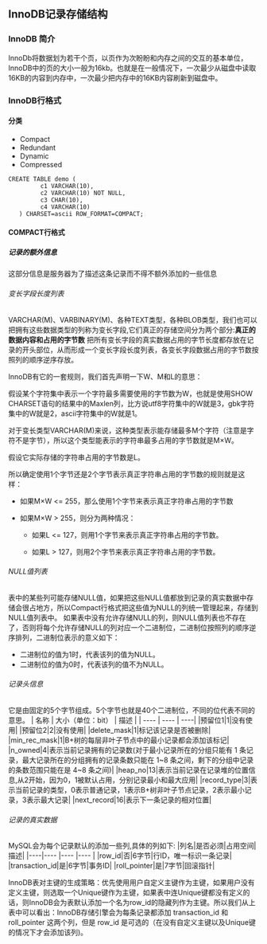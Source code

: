 ## InnoDB记录存储结构
### InnoDB 简介
InnoDb将数据划为若干个页，以页作为次盼盼和内存之间的交互的基本单位，InnoDB中的页的大小一般为16kb。也就是在一般情况下，一次最少从磁盘中读取16KB的内容到内存中，一次最少把内存中的16KB内容刷新到磁盘中。

### InnoDB行格式
#### 分类
   - Compact
   - Redundant
   - Dynamic
   - Compressed

```
CREATE TABLE demo (
         c1 VARCHAR(10),
         c2 VARCHAR(10) NOT NULL,
         c3 CHAR(10),
         c4 VARCHAR(10)
   ) CHARSET=ascii ROW_FORMAT=COMPACT;
```
#### COMPACT行格式
##### 记录的额外信息
   这部分信息是服务器为了描述这条记录而不得不额外添加的一些信息
###### 变长字段长度列表
   VARCHAR(M)、VARBINARY(M)、各种TEXT类型，各种BLOB类型，我们也可以把拥有这些数据类型的列称为变长字段,它们真正的存储空间分为两个部分:**真正的数据内容和占用的字节数**
   把所有变长字段的真实数据占用的字节长度都存放在记录的开头部位，从而形成一个变长字段长度列表，各变长字段数据占用的字节数按照列的顺序逆序存放。

   InnoDB有它的一套规则，我们首先声明一下W、M和L的意思：

   假设某个字符集中表示一个字符最多需要使用的字节数为W，也就是使用SHOW CHARSET语句的结果中的Maxlen列，比方说utf8字符集中的W就是3，gbk字符集中的W就是2，ascii字符集中的W就是1。

   对于变长类型VARCHAR(M)来说，这种类型表示能存储最多M个字符（注意是字符不是字节），所以这个类型能表示的字符串最多占用的字节数就是M×W。

   假设它实际存储的字符串占用的字节数是L。

   所以确定使用1个字节还是2个字节表示真正字符串占用的字节数的规则就是这样：

   - 如果M×W <= 255，那么使用1个字节来表示真正字符串占用的字节数
   - 如果M×W > 255，则分为两种情况：

      - 如果L <= 127，则用1个字节来表示真正字符串占用的字节数。

      - 如果L > 127，则用2个字节来表示真正字符串占用的字节数。
   
###### NULL值列表
   表中的某些列可能存储NULL值，如果把这些NULL值都放到记录的真实数据中存储会很占地方，所以Compact行格式把这些值为NULL的列统一管理起来，存储到NULL值列表中。
   如果表中没有允许存储NULL的列，则NULL值列表也不存在了，否则将每个允许存储NULL的列对应一个二进制位，二进制位按照列的顺序逆序排列，二进制位表示的意义如下：
   - 二进制位的值为1时，代表该列的值为NULL。
   - 二进制位的值为0时，代表该列的值不为NULL。

###### 记录头信息
它是由固定的5个字节组成。5个字节也就是40个二进制位，不同的位代表不同的意思。
|  名称   | 大小（单位：bit）  | 描述 |
|  ----  | ----  | ----|
|预留位1|1|没有使用|
|预留位2|2|没有使用|
|delete_mask|1|标记该记录是否被删除|
|min_rec_mask|1|B+树的每层非叶子节点中的最小记录都会添加该标记|
|n_owned|4|表示当前记录拥有的记录数(对于最小记录所在的分组只能有 1 条记录，最大记录所在的分组拥有的记录条数只能在 1~8 条之间，剩下的分组中记录的条数范围只能在是 4~8 条之间)|
|heap_no|13|表示当前记录在记录堆的位置信息,从2开始，因为0，1被默认占用，分别记录最小和最大应用|
|record_type|3|表示当前记录的类型，0表示普通记录，1表示B+树非叶子节点记录，2表示最小记录，3表示最大记录|
|next_record|16|表示下一条记录的相对位置|

###### 记录的真实数据
MySQL会为每个记录默认的添加一些列,具体的列如下:
|列名|是否必须|占用空间|描述|
|----|---- |---- |---- |
|row_id|否|6字节|行ID，唯一标识一条记录|
|transaction_id|是|6字节|事务ID|
|roll_pointer|是|7字节|回滚指针|

InnoDB表对主键的生成策略：优先使用用户自定义主键作为主键，如果用户没有定义主键，则选取一个Unique键作为主键，如果表中连Unique键都没有定义的话，则InnoDB会为表默认添加一个名为row_id的隐藏列作为主键。所以我们从上表中可以看出：InnoDB存储引擎会为每条记录都添加 transaction_id 和 roll_pointer 这两个列，但是 row_id 是可选的（在没有自定义主键以及Unique键的情况下才会添加该列)。




